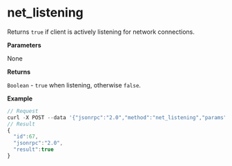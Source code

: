 # net\_listening

Returns `true` if client is actively listening for network connections.

**Parameters**

None

**Returns**

`Boolean` - `true` when listening, otherwise `false`.

**Example**

```js
// Request
curl -X POST --data '{"jsonrpc":"2.0","method":"net_listening","params":[],"id":67}'
// Result
{
  "id":67,
  "jsonrpc":"2.0",
  "result":true
}
```
